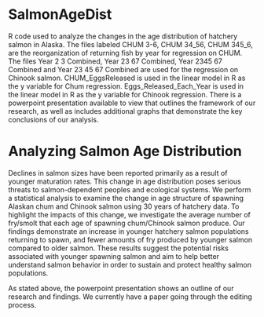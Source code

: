 # SalmonAgeDist 
  R code used to analyze the changes in the age distribution of hatchery salmon in Alaska.
  The files labeled CHUM 3-6, CHUM 34_56, CHUM 345_6, are the reorganization of returning fish by year for regression on CHUM. The files Year 2 3 Combined, Year 23 67 Combined, Year 2345 67 Combined and Year 23 45 67 Combined are used for the regression on Chinook salmon. CHUM_EggsReleased is used in the linear model in R as the y variable for Chum regression. Eggs_Released_Each_Year is used in the linear model in R as the y variable for Chinook regression. 
There is a powerpoint presentation available to view that outlines the framework of our research, as well as includes additional graphs that demonstrate the key conclusions of our analysis. 
# Analyzing Salmon Age Distribution 
  Declines in salmon sizes have been reported primarily as a result of younger maturation rates. This change in age distribution poses serious threats to salmon-dependent peoples and ecological systems. We perform a statistical analysis to examine the change in age structure of spawning Alaskan chum and Chinook salmon using 30 years of hatchery data. To highlight the impacts of this change, we investigate the average number of fry/smolt that each age of spawning chum/Chinook salmon produce. Our findings demonstrate an increase in younger hatchery salmon populations returning to spawn, and fewer amounts of fry produced by younger salmon compared to older salmon. These results suggest the potential risks associated with younger spawning salmon and aim to help better understand salmon behavior in order to sustain and protect healthy salmon populations.
  
  As stated above, the powerpoint presentation shows an outline of our research and findings. We currently have a paper going through the editing process. 

